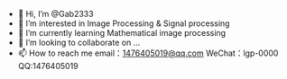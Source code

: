 - 👋 Hi, I’m @Gab2333
- 👀 I’m interested in Image Processing & Signal processing
- 🌱 I’m currently learning Mathematical image processing
- 💞️ I’m looking to collaborate on ...
- 📫 How to reach me email：1476405019@qq.com WeChat：lgp-0000 QQ:1476405019
<!---
Gab2333/Gab2333 is a ✨ special ✨ repository because its `README.md` (this file) appears on your GitHub profile.
You can click the Preview link to take a look at your changes.
--->
